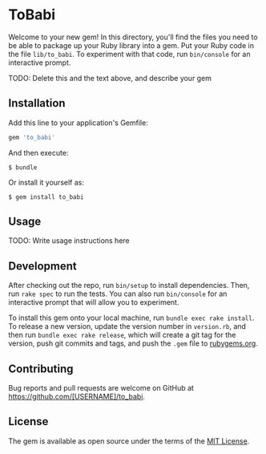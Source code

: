 # ToBabi

Welcome to your new gem! In this directory, you'll find the files you need to be able to package up your Ruby library into a gem. Put your Ruby code in the file `lib/to_babi`. To experiment with that code, run `bin/console` for an interactive prompt.

TODO: Delete this and the text above, and describe your gem

## Installation

Add this line to your application's Gemfile:

```ruby
gem 'to_babi'
```

And then execute:

    $ bundle

Or install it yourself as:

    $ gem install to_babi

## Usage

TODO: Write usage instructions here

## Development

After checking out the repo, run `bin/setup` to install dependencies. Then, run `rake spec` to run the tests. You can also run `bin/console` for an interactive prompt that will allow you to experiment.

To install this gem onto your local machine, run `bundle exec rake install`. To release a new version, update the version number in `version.rb`, and then run `bundle exec rake release`, which will create a git tag for the version, push git commits and tags, and push the `.gem` file to [rubygems.org](https://rubygems.org).

## Contributing

Bug reports and pull requests are welcome on GitHub at https://github.com/[USERNAME]/to_babi.


## License

The gem is available as open source under the terms of the [MIT License](http://opensource.org/licenses/MIT).


